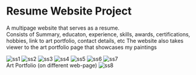 # Resume Website Project
A multipage website that serves as a resume.<br>
Consists of Summary, educaton, experience, skills, awards, certifications, hobbies, link to art portfolio, contact details, etc
The website also takes viewer to the art portfolio page that showcases my paintings

![ss1](https://github.com/user-attachments/assets/a68b07ad-d538-4286-955b-ed67bed95511)
![ss2](https://github.com/user-attachments/assets/555fe261-a743-4681-a9f6-2dbbcfc74f01)
![ss3](https://github.com/user-attachments/assets/90c2496b-0bc2-4255-9d44-7c3d32809a22)
![ss4](https://github.com/user-attachments/assets/1599ae67-ab93-4bf4-af21-b0c8638b04cf)
![ss5](https://github.com/user-attachments/assets/cbd0ed79-dc33-45e1-8bec-3aa2ab9a680d)
![ss6](https://github.com/user-attachments/assets/c8b77379-4ea7-42e7-9bd1-1d98a617f225)
![ss7](https://github.com/user-attachments/assets/ee456d44-1262-4db0-a3f3-6136814253b5)
<br>
Art Portfolio (on different web-page)
![ss8](https://github.com/user-attachments/assets/fda1d512-518a-4a6f-b89a-a65ab30fb1a9)
